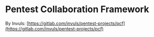 # Pentest Collaboration Framework

By Invuls: [https://gitlab.com/invuls/pentest-projects/pcf](https://gitlab.com/invuls/pentest-projects/pcf)
